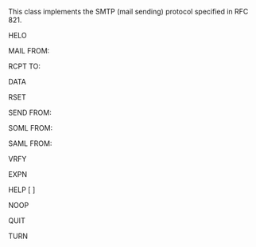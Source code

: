 This class implements the SMTP (mail sending) protocol specified in RFC 821.

HELO <SP> <domain> <CRLF>

MAIL <SP> FROM:<reverse-path> <CRLF>

RCPT <SP> TO:<forward-path> <CRLF>

DATA <CRLF>

RSET <CRLF>

SEND <SP> FROM:<reverse-path> <CRLF>

SOML <SP> FROM:<reverse-path> <CRLF>

SAML <SP> FROM:<reverse-path> <CRLF>

VRFY <SP> <string> <CRLF>

EXPN <SP> <string> <CRLF>

HELP [<SP> <string>] <CRLF>

NOOP <CRLF>

QUIT <CRLF>

TURN <CRLF>

